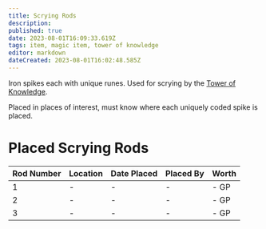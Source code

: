 ```yaml
---
title: Scrying Rods
description: 
published: true
date: 2023-08-01T16:09:33.619Z
tags: item, magic item, tower of knowledge
editor: markdown
dateCreated: 2023-08-01T16:02:48.585Z
---
```


Iron spikes each with unique runes. Used for scrying by the [Tower of Knowledge](/locations/cyfaraun/tower_district/tower_of_knowledge).

Placed in places of interest, must know where each uniquely coded spike is placed.



# Placed Scrying Rods
| Rod Number | Location| Date Placed | Placed By | Worth | 
|------|----------|--------|------|--|
| 1 | - | - | - |- GP |
| 2 | - | - | - |- GP |
| 3 | - | - | - |- GP |